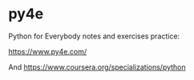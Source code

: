 # py4e
Python for Everybody notes and exercises practice:

https://www.py4e.com/

And https://www.coursera.org/specializations/python
